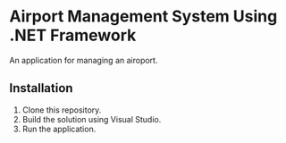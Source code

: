 # Airport Management System Using .NET Framework

An application for managing an airoport.

## Installation
1. Clone this repository.
2. Build the solution using Visual Studio.
3. Run the application.
